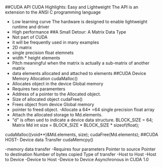 ##CUDA API
CUDA Highlights: Easy and Lightweight
The API is an extension to the ANSI C programming language
- Low learning curve
The hardware is designed to enable lightweight runtime and driver
- High performance
##A Small Detour: A Matrix Data Type
- Not part of CUDA
- it will be frequently used in many examples
- 2D matrix
- single precision float elemnets
- width * height elements
- Pitch meaningful when the matrix is actually a sub-matrix of another matrix
- data elements allocated and attached to elements
##CUDA Device Memory Allocation
cudaMalloc()
- Allocates object in the device Global memory
- Requires two paramenters
- Address of a pointer to the Allocated object.
- Size of allocated object
cudaFree()
- Frees object from device Global memory
- pointer to freed object.
-Allocate a 64* =64 single precision float array
- Attach the allocated storage to Md.elements.
- "d" is often ued to indicate a device data structure.
BLOCK_SIZE = 64;
Matrix Md
int size = BLOCK_SIZE * BLOCK_SIZE * sizeof(float);

cudaMalloc((void**)&Md.elements, size);
cudaFree(Md.elements);
##CUDA HOST- Device data Transfer
cudaMemcpy()

-memory data transfer
-Requires four parameters
  Pointer to source 
  Pointer to destination
  Number of bytes copied
  Type of transfer 
   -Host to Host
   -Host to Device
   -Device to Host
   -Device to Device
Asynchronous in CUDA 1.0

